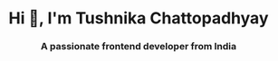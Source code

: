 <h1 align="center">Hi 👋, I'm Tushnika Chattopadhyay</h1>
<h3 align="center">A passionate frontend developer from India</h3>
<img align="right" alt='coding" width="400" src="https://images.app.goo.gl/LPA6xnNhZuTQhAaX6">
<p align="left"> <img src="https://komarev.com/ghpvc/?username=tushnikac&label=Profile%20views&color=0e75b6&style=flat" alt="tushnikac" /> </p>

- 👨‍💻 All of my projects are available at [https://github.com/TushnikaC](https://github.com/TushnikaC)

- 📄 Know about my experiences [https://drive.google.com/file/d/193kI8P8d36ivbQmCcTPvJuY3aYZSwwYn/view?usp=sharing](https://drive.google.com/file/d/193kI8P8d36ivbQmCcTPvJuY3aYZSwwYn/view?usp=sharing)

- ⚡ Fun fact **I can always predict the weather by whether or not I remembered my umbrella.**

<h3 align="left">Connect with me:</h3>
<p align="left">
<a href="https://linkedin.com/in/tushnika" target="blank"><img align="center" src="https://raw.githubusercontent.com/rahuldkjain/github-profile-readme-generator/master/src/images/icons/Social/linked-in-alt.svg" alt="tushnika" height="30" width="40" /></a>
</p>

<h3 align="left">Languages and Tools:</h3>
<p align="left"> <a href="https://www.arduino.cc/" target="_blank" rel="noreferrer"> <img src="https://cdn.worldvectorlogo.com/logos/arduino-1.svg" alt="arduino" width="40" height="40"/> </a> <a href="https://www.cprogramming.com/" target="_blank" rel="noreferrer"> <img src="https://raw.githubusercontent.com/devicons/devicon/master/icons/c/c-original.svg" alt="c" width="40" height="40"/> </a> <a href="https://www.w3schools.com/css/" target="_blank" rel="noreferrer"> <img src="https://raw.githubusercontent.com/devicons/devicon/master/icons/css3/css3-original-wordmark.svg" alt="css3" width="40" height="40"/> </a> <a href="https://www.w3.org/html/" target="_blank" rel="noreferrer"> <img src="https://raw.githubusercontent.com/devicons/devicon/master/icons/html5/html5-original-wordmark.svg" alt="html5" width="40" height="40"/> </a> <a href="https://www.java.com" target="_blank" rel="noreferrer"> <img src="https://raw.githubusercontent.com/devicons/devicon/master/icons/java/java-original.svg" alt="java" width="40" height="40"/> </a> <a href="https://developer.mozilla.org/en-US/docs/Web/JavaScript" target="_blank" rel="noreferrer"> <img src="https://raw.githubusercontent.com/devicons/devicon/master/icons/javascript/javascript-original.svg" alt="javascript" width="40" height="40"/> </a> <a href="https://www.mathworks.com/" target="_blank" rel="noreferrer"> <img src="https://upload.wikimedia.org/wikipedia/commons/2/21/Matlab_Logo.png" alt="matlab" width="40" height="40"/> </a> </p>

<p><img align="left" src="https://github-readme-stats.vercel.app/api/top-langs?username=tushnikac&show_icons=true&locale=en&layout=compact" alt="tushnikac" /></p>

<p>&nbsp;<img align="center" src="https://github-readme-stats.vercel.app/api?username=tushnikac&show_icons=true&locale=en" alt="tushnikac" /></p>

<p><img align="center" src="https://github-readme-streak-stats.herokuapp.com/?user=tushnikac&" alt="tushnikac" /></p>
